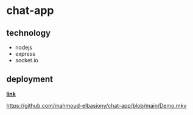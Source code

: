 # chat-app

## technology 
- nodejs 
- express 
- socket.io
## deployment 
[**link**]([https://chat-nodejs-app.onrender.com])


https://github.com/mahmoud-elbasiony/chat-app/blob/main/Demo.mkv
